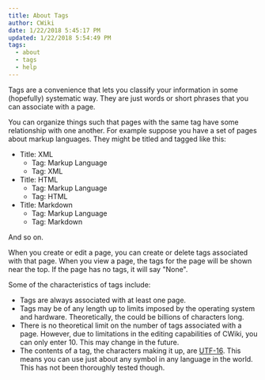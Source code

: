 ```yaml
---
title: About Tags
author: CWiki
date: 1/22/2018 5:45:17 PM 
updated: 1/22/2018 5:54:49 PM 
tags:
  - about
  - tags
  - help
---
```


Tags are a convenience that lets you classify your information in some (hopefully) systematic way. They are just words or short phrases that you can associate with a page.

You can organize things such that pages with the same tag have some relationship with one another. For example suppose you have a set of pages about markup languages. They might be titled and tagged like this:

- Title: XML
	- Tag: Markup Language
	- Tag: XML
- Title: HTML
	- Tag: Markup Language
	- Tag: HTML
- Title: Markdown
	- Tag: Markup Language
	- Tag: Markdown

And so on.

When you create or edit a page, you can create or delete tags associated with that page. When you view a page, the tags for the page will be shown near the top. If the page has no tags, it will say "None".

Some of the characteristics of tags include:

- Tags are always associated with at least one page.
- Tags may be of any length up to limits imposed by the operating system and hardware.  Theoretically, the could be billions of characters long.
- There is no theoretical limit on the number of tags associated with a page. However, due to limitations in the editing capabilities of CWiki, you can only enter 10. This may change in the future.
- The contents of a tag, the characters making it up, are [UTF-16](https://en.wikipedia.org/wiki/UTF-16). This means you can use just about any symbol in any language in the world. This has not been thoroughly tested though.


